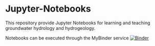 # Jupyter-Notebooks
This repository provide Jupyter Notebooks for learning and teaching groundwater hydrology and hydrogeology.

Notebooks can be executed through the MyBinder service [![Binder](https://mybinder.org/badge_logo.svg)](https://mybinder.org/v2/gh/gw-inux/Jupyter-Notebooks/master)
